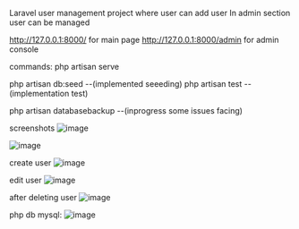 Laravel user management project where user can add user 
In admin section user can be managed


http://127.0.0.1:8000/   for main page
http://127.0.0.1:8000/admin   for admin console


commands:
php artisan serve

php artisan db:seed    --(implemented seeeding)
php artisan test       --(implementation test)

php artisan databasebackup  --(inprogress some issues facing)




screenshots
![image](https://github.com/kishank46175/User-mangment-project/assets/162287013/44b102ca-18e9-4b5a-958f-e8aa19b92f35)

![image](https://github.com/kishank46175/User-mangment-project/assets/162287013/9fc7a8a2-855f-4b71-be9f-b2f446b188a5)

create user
![image](https://github.com/kishank46175/User-mangment-project/assets/162287013/9ea1c058-d85f-4485-8335-30e7b87929c4)

edit user
![image](https://github.com/kishank46175/User-mangment-project/assets/162287013/abc957bb-e63f-420a-8adc-251da7a5a690)

after deleting user
![image](https://github.com/kishank46175/User-mangment-project/assets/162287013/625b7ee9-dac9-4631-8b5d-4d44a672670e)

php db mysql:
![image](https://github.com/kishank46175/User-mangment-project/assets/162287013/a61bd906-f57f-4aea-9597-d72b0cd7b2e2)

